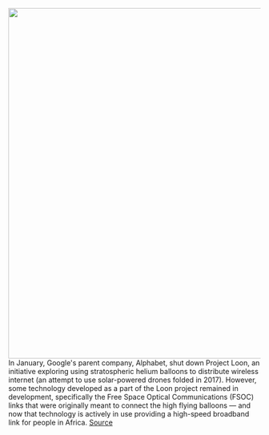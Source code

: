 <img src='https://cdn.vox-cdn.com/thumbor/R9vdUdY-cdm9Mm9IQzOB1rzEUuA=/0x0:1179x1004/1200x800/filters:focal(496x408:684x596)/cdn.vox-cdn.com/uploads/chorus_image/image/69865488/unnamed.0.jpg' width='700px' /><br/>
In January, Google's parent company, Alphabet, shut down Project Loon, an initiative exploring using stratospheric helium balloons to distribute wireless internet (an attempt to use solar-powered drones folded in 2017). However, some technology developed as a part of the Loon project remained in development, specifically the Free Space Optical Communications (FSOC) links that were originally meant to connect the high flying balloons — and now that technology is actively in use providing a high-speed broadband link for people in Africa.
<a href='https://www.theverge.com/2021/9/16/22677015/project-taara-fsoc-wireless-internet-kinshasa-congo-fiber'> Source <a/>